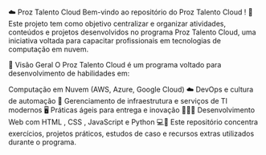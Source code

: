☁️ Proz Talento Cloud
Bem-vindo ao repositório do Proz Talento Cloud ! 🎉 Este projeto tem como objetivo centralizar e organizar atividades, conteúdos e projetos desenvolvidos no programa Proz Talento Cloud, uma iniciativa voltada para capacitar profissionais em tecnologias de computação em nuvem.

🚀 Visão Geral
O Proz Talento Cloud é um programa voltado para desenvolvimento de habilidades em:

Computação em Nuvem (AWS, Azure, Google Cloud) ☁️
DevOps e cultura de automação 🤖
Gerenciamento de infraestrutura e serviços de TI modernos 🖥️
Práticas ágeis para entrega e inovação 🏃‍♂️💨
Desenvolvimento Web com HTML , CSS , JavaScript e Python 💻🐍
Este repositório concentra exercícios, projetos práticos, estudos de caso e recursos extras utilizados durante o programa.

